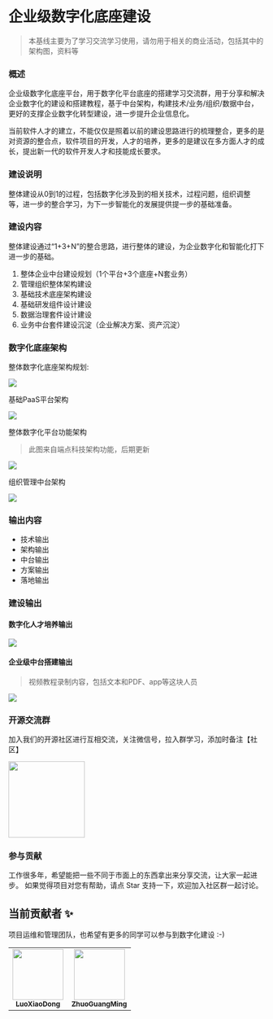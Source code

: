 # 企业级数字化底座建设

> 本基线主要为了学习交流学习使用，请勿用于相关的商业活动，包括其中的架构图，资料等

### 概述

企业级数字化底座平台，用于数字化平台底座的搭建学习交流群，用于分享和解决企业数字化的建设和搭建教程，基于中台架构，构建技术/业务/组织/数据中台，更好的支撑企业数字化转型建设，进一步提升企业信息化。

当前软件人才的建立，不能仅仅是照着以前的建设思路进行的梳理整合，更多的是对资源的整合点，软件项目的开发，人才的培养，更多的是建议在多方面人才的成长，提出新一代的软件开发人才和技能成长要求。

### 建设说明

整体建设从0到1的过程，包括数字化涉及到的相关技术，过程问题，组织调整等，进一步的整合学习，为下一步智能化的发展提供提一步的基础准备。

### 建设内容

整体建设通过“1+3+N”的整合思路，进行整体的建设，为企业数字化和智能化打下进一步的基础。

1. 整体企业中台建设规划（1个平台+3个底座+N套业务）
2. 管理组织整体架构建设
3. 基础技术底座架构建设
4. 基础研发组件设计建设
5. 数据治理套件设计建设
6. 业务中台套件建设沉淀（企业解决方案、资产沉淀）

### 数字化底座架构

整体数字化底座架构规划:

<img src="./images/platform.jpg">

基础PaaS平台架构

<img src="./images/paas.jpg">

整体数字化平台功能架构

> 此图来自端点科技架构功能，后期更新

<img src="./images/tech.webp">

组织管理中台架构

<img src="./images/group.jpg">

### 输出内容

- 技术输出
- 架构输出
- 中台输出
- 方案输出
- 落地输出

### 建设输出

#### 数字化人才培养输出

<img src="./images/consul.png">

#### 企业级中台搭建输出

> 视频教程录制内容，包括文本和PDF、app等这块人员

<img src="./images/learn_video.png">

### 开源交流群
 
加入我们的开源社区进行互相交流，关注微信号，拉入群学习，添加时备注【社区】

<img src="./images/weixin.jpg" width="150" >

### 参与贡献

工作很多年，希望能把一些不同于市面上的东西拿出来分享交流，让大家一起进步。 如果觉得项目对您有帮助，请点 Star 支持一下，欢迎加入社区群一起讨论。

## 当前贡献者 ✨

项目运维和管理团队，也希望有更多的同学可以参与到数字化建设 :-)

<!-- ALL-CONTRIBUTORS-LIST:START - Do not remove or modify this section -->
<!-- prettier-ignore-start -->
<!-- markdownlint-disable -->
<table>
  <tr>
    <td align="center"><a href="https://github.com/switchII"><img src="https://avatars.githubusercontent.com/u/9816972?v=4?s=100" width="100px;" alt=""/><br /><sub><b>LuoXiaoDong</b></sub></a></td>
    <td align="center"><a href="https://github.com/zgm4z"><img src="https://avatars.githubusercontent.com/u/8686411?v=4?s=100" width="100px;" alt=""/><br /><sub><b>ZhuoGuangMing</b></sub></a></td>
  </tr>
</table>

<!-- markdownlint-restore -->
<!-- prettier-ignore-end -->

<!-- ALL-CONTRIBUTORS-LIST:END -->

<!--
This project follows the [all-contributors](https://github.com/all-contributors/all-contributors) specification. Contributions of any kind welcome!
-->
